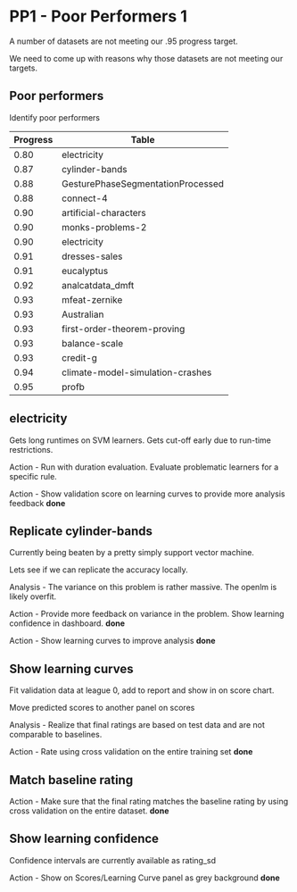 # PP1 - Poor Performers 1

A number of datasets are not meeting our .95 progress target.

We need to come up with reasons why those datasets are not meeting our targets.

## Poor performers

Identify poor performers

Progress | Table                         
-------- | ----------------------------------
0.80     | electricity
0.87     | cylinder-bands
0.88     | GesturePhaseSegmentationProcessed
0.88     | connect-4
0.90     | artificial-characters
0.90     | monks-problems-2
0.90     | electricity
0.91     | dresses-sales
0.91     | eucalyptus
0.92     | analcatdata_dmft
0.93     | mfeat-zernike
0.93     | Australian
0.93     | first-order-theorem-proving
0.93     | balance-scale
0.93     | credit-g
0.94     | climate-model-simulation-crashes
0.95     | profb

## electricity

Gets long runtimes on SVM learners. Gets cut-off early due to run-time restrictions.

Action - Run with duration evaluation. Evaluate problematic learners for a specific rule.

Action - Show validation score on learning curves to provide more analysis feedback **done**

## Replicate cylinder-bands

Currently being beaten by a pretty simply support vector machine.

Lets see if we can replicate the accuracy locally.

Analysis - The variance on this problem is rather massive. The openlm is likely overfit.

Action - Provide more feedback on variance in the problem. Show learning confidence in dashboard. **done**

Action - Show learning curves to improve analysis **done**

## Show learning curves

Fit validation data at league 0, add to report and show in on score chart.

Move predicted scores to another panel on scores

Analysis - Realize that final ratings are based on test data and are not comparable to baselines.

Action - Rate using cross validation on the entire training set **done**

## Match baseline rating

Action - Make sure that the final rating matches the baseline rating by using cross validation on the entire dataset. **done**

## Show learning confidence

Confidence intervals are currently available as rating_sd

Action - Show on Scores/Learning Curve panel as grey background **done**

